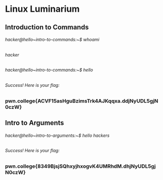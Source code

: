 # Linux Luminarium

## Introduction to Commands
###### hacker@hello~intro-to-commands:~$ whoami
###### hacker
###### hacker@hello~intro-to-commands:~$ hello
###### Success! Here is your flag:
### pwn.college{ACVF15asHguBzimsTrk4AJKqqxa.ddjNyUDL5gjN0czW}

## Intro to Arguments
###### hacker@hello~intro-to-arguments:~$ hello hackers
###### Success! Here is your flag:
### pwn.college{8349BjsjSQhxyjhxogvK4UMRhdM.dhjNyUDL5gjN0czW}
